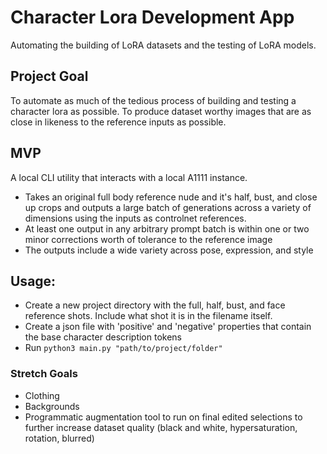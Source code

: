 # Character Lora Development App
Automating the building of LoRA datasets and the testing of LoRA models.

## Project Goal
To automate as much of the tedious process of building and testing a character lora as possible. To produce dataset worthy images that are as close in likeness to the reference inputs as possible. 

## MVP
A local CLI utility that interacts with a local A1111 instance.

- Takes an original full body reference nude and it's half, bust, and close up crops and outputs a large batch of generations across a variety of dimensions using the inputs as controlnet references.
- At least one output in any arbitrary prompt batch is within one or two minor corrections worth of tolerance to the reference image
- The outputs include a wide variety across pose, expression, and style


## Usage:
- Create a new project directory with the full, half, bust, and face reference shots. Include what shot it is in the filename itself.
- Create a json file with 'positive' and 'negative' properties that contain the base character description tokens
- Run `python3 main.py "path/to/project/folder"`



### Stretch Goals
- Clothing
- Backgrounds
- Programmatic augmentation tool to run on final edited selections to further increase dataset quality (black and white, hypersaturation, rotation, blurred)